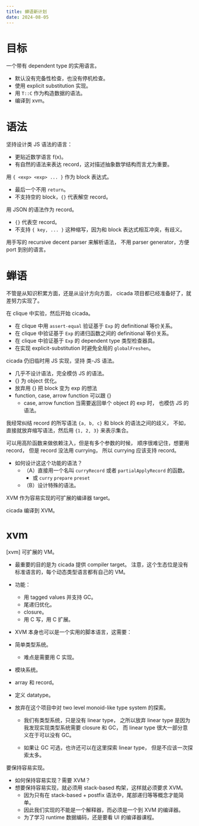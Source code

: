```yaml
---
title: 蝉语新计划
date: 2024-08-05
---
```


# 目标

一个带有 dependent type 的实用语言。

- 默认没有完备性检查，也没有停机检查。
- 使用 explicit substitution 实现。
- 用 `T::C` 作为构造数据的语法。
- 编译到 xvm。

# 语法

坚持设计类 JS 语法的语言：

- 更贴近数学语言 f(x)。
- 有自然的语法来表达 record，这对描述抽象数学结构而言尤为重要。

用 `{ <exp> <exp> ... }` 作为 block 表达式。

- 最后一个不用 `return`。
- 不支持空的 block，`{}` 代表解空 record。

用 JSON 的语法作为 record。

- `{}` 代表空 record。
- 不支持 `{ key, ... }` 这种缩写，因为和 block 表达式相互冲突，有歧义。

用手写的 recursive decent parser 来解析语法，
不用 parser generator，方便 port 到别的语言。

# 蝉语

不管是从知识积累方面，还是从设计方向方面，
cicada 项目都已经准备好了，就差努力实现了。

在 clique 中实验，然后开始 cicada。

- 在 clique 中用 `assert-equal` 验证基于 `Exp` 的 definitional 等价关系。
- 在 clique 中验证基于 `Exp` 的递归函数之间的 definitional 等价关系。
- 在 clique 中验证基于 `Exp` 的 dependent type 类型检查器具。
- 在实现 explicit-substitution 时避免全局的 `globalFreshen`。

cicada 仍旧临时用 JS 实现，坚持 类-JS 语法。

- 几乎不设计语法，完全模仿 JS 的语法。
- {} 为 object 优化。
- 放弃用 {} 把 block 变为 exp 的想法
- function, case, arrow function 可以跟 {}
  - case, arrow function
    当需要返回单个 object 的 exp 时，
    也模仿 JS 的语法。

我经常纠结 record 的所写语法 `{a, b, c}` 和 block 的语法之间的歧义，
不如，直接就放弃缩写语法，然后用 `{1, 2, 3}` 来表示集合。

可以用高阶函数来做依赖注入，但是有多个参数的时候，
顺序很难记住，想要用 record，
但是 record 没法用 currying，
所以 currying 应该支持 record。

- 如何设计这这个功能的语法？
  - （A）直接用一个名叫 `curryRecord` 或者 `partialApplyRecord` 的函数。
     - 或 `curry` `prepare` `preset`
  - （B）设计特殊的语法。

XVM 作为容易实现的可扩展的编译器 target。

cicada 编译到 XVM。

# xvm

[xvm] 可扩展的 VM。

- 最重要的目的是为 cicada 提供 compiler target。
  注意，这个生态位是没有标准语言的，每个动态类型语言都有自己的 VM。

- 功能：

  - 用 tagged values 并支持 GC。
  - 尾递归优化。
  - closure。
  - 用 C 写，用 C 扩展。

- XVM 本身也可以是一个实用的脚本语言，这需要：
- 简单类型系统。
  - 难点是需要用 C 实现。
- 模块系统。
- array 和 record。
- 定义 datatype。

- 放弃在这个项目中对 two level monoid-like type system 的探索。

  - 我们有类型系统，只是没有 linear type，
    之所以放弃 linear type
    是因为我发现实现类型系统需要 closure 和 GC，
    而 linear type 很大一部分意义在于可以没有 GC。

  - 如果让 GC 可选，也许还可以在这里探索 linear type，
    但是不应该一次探索太多。

要保持容易实现。

- 如何保持容易实现？需要 XVM？
- 想要保持容易实现，就必须用 stack-based 构架，这样就必须要求 XVM。
  - 因为只有在 stack-based + postfix 语法中，尾部递归等等概念才能简单。
  - 因此我们实现的不能是一个解释器，而必须是一个到 XVM 的编译器。
  - 为了学习 runtime 数据编码，还是要看 UI 的编译器课程。
